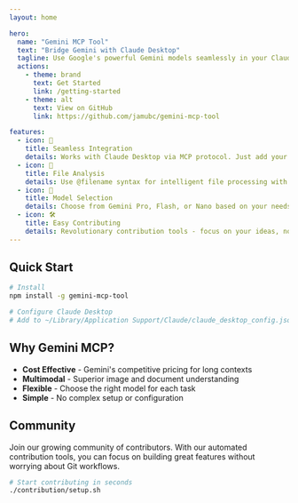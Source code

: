 ```yaml
---
layout: home

hero:
  name: "Gemini MCP Tool"
  text: "Bridge Gemini with Claude Desktop"
  tagline: Use Google's powerful Gemini models seamlessly in your Claude Desktop environment
  actions:
    - theme: brand
      text: Get Started
      link: /getting-started
    - theme: alt
      text: View on GitHub
      link: https://github.com/jamubc/gemini-mcp-tool

features:
  - icon: 🔌
    title: Seamless Integration
    details: Works with Claude Desktop via MCP protocol. Just add your API key and go.
  - icon: 📁
    title: File Analysis
    details: Use @filename syntax for intelligent file processing with Gemini's multimodal capabilities.
  - icon: 🎯
    title: Model Selection
    details: Choose from Gemini Pro, Flash, or Nano based on your needs and budget.
  - icon: 🛠️
    title: Easy Contributing
    details: Revolutionary contribution tools - focus on your ideas, not Git complexity.
---
```


## Quick Start

```bash
# Install
npm install -g gemini-mcp-tool

# Configure Claude Desktop
# Add to ~/Library/Application Support/Claude/claude_desktop_config.json
```

## Why Gemini MCP?

- **Cost Effective** - Gemini's competitive pricing for long contexts
- **Multimodal** - Superior image and document understanding
- **Flexible** - Choose the right model for each task
- **Simple** - No complex setup or configuration

## Community

Join our growing community of contributors. With our automated contribution tools, you can focus on building great features without worrying about Git workflows.

```bash
# Start contributing in seconds
./contribution/setup.sh
```